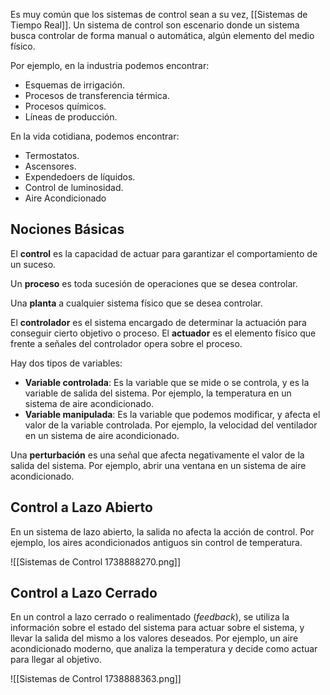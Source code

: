 Es muy común que los sistemas de control sean a su vez, [[Sistemas de Tiempo Real]]. Un sistema de control son escenario donde un sistema busca controlar de forma manual o automática, algún elemento del medio físico.

Por ejemplo, en la industria podemos encontrar:

- Esquemas de irrigación.
- Procesos de transferencia térmica.
- Procesos químicos.
- Líneas de producción.

En la vida cotidiana, podemos encontrar:

- Termostatos.
- Ascensores.
- Expendedoers de líquidos.
- Control de luminosidad.
- Aire Acondicionado

## Nociones Básicas

El **control** es la capacidad de actuar para garantizar el comportamiento de un suceso.

Un **proceso** es toda sucesión de operaciones que se desea controlar.

Una **planta** a cualquier sistema físico que se desea controlar.

El **controlador** es el sistema encargado de determinar la actuación para conseguir cierto objetivo o proceso. El **actuador** es el elemento físico que frente a señales del controlador opera sobre el proceso.

Hay dos tipos de variables:

- **Variable controlada**: Es la variable que se mide o se controla, y es la variable de salida del sistema. Por ejemplo, la temperatura en un sistema de aire acondicionado.
- **Variable manipulada**: Es la variable que podemos modificar, y afecta el valor de la variable controlada. Por ejemplo, la velocidad del ventilador en un sistema de aire acondicionado.

Una **perturbación** es una señal que afecta negativamente el valor de la salida del sistema. Por ejemplo, abrir una ventana en un sistema de aire acondicionado.

## Control a Lazo Abierto

En un sistema de lazo abierto, la salida no afecta la acción de control. Por ejemplo, los aires acondicionados antiguos sin control de temperatura.

![[Sistemas de Control 1738888270.png]]

## Control a Lazo Cerrado

En un control a lazo cerrado o realimentado (*feedback*), se utiliza la información sobre el estado del sistema para actuar sobre el sistema, y llevar la salida del mismo a los valores deseados. Por ejemplo, un aire acondicionado moderno, que analiza la temperatura y decide como actuar para llegar al objetivo.

![[Sistemas de Control 1738888363.png]]
